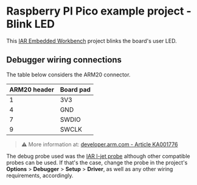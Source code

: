 # Raspberry PI Pico example project - Blink LED

This [IAR Embedded Workbench][url-iar-ewarm] project blinks the board's user LED.

## Debugger wiring connections
The table below considers the ARM20 connector.

| __ARM20 header__ | __Board pad__ |
| -                | -             |
| 1                | 3V3           |
| 4                | GND           |
| 7                | SWDIO         |
| 9                | SWCLK         |

>:warning: More information at: [developer.arm.com - Article KA001776][url-arm-cnx]

The debug probe used was the [IAR I-jet probe][url-iar-ijet] although other compatible probes can be used. If that's the case, change the probe in the project's __Options__ > __Debugger__ > __Setup__ > __Driver__, as well as any other wiring requirements, accordingly.

<!-- Links -->
[url-iar-ewarm]:https://iar.com/ewarm
[url-iar-ijet]: https://iar.com/ijet

[url-arm-cnx]:  https://developer.arm.com/documentation/ka001776/latest

